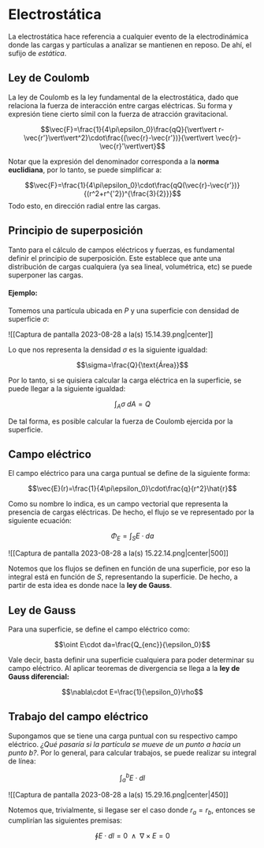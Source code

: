 
# Electrostática 

La electrostática hace referencia a cualquier evento de la electrodinámica donde las cargas y partículas a analizar se mantienen en reposo. De ahí, el sufijo de *estática*. 

## Ley de Coulomb 

La ley de Coulomb es la ley fundamental de la electrostática, dado que relaciona la fuerza de interacción entre cargas eléctricas. Su forma y expresión tiene cierto símil con la fuerza de atracción gravitacional. 

$$\vec{F}=\frac{1}{4\pi\epsilon_0}\frac{qQ}{\vert\vert r-\vec{r'}\vert\vert^2}\cdot\frac{(\vec{r}-\vec{r'})}{\vert\vert \vec{r}-\vec{r}'\vert\vert}$$

Notar que la expresión del denominador corresponda a la **norma euclidiana**, por lo tanto, se puede simplificar a: 

$$\vec{F}=\frac{1}{4\pi\epsilon_0}\cdot\frac{qQ(\vec{r}-\vec{r'})}{(r^2+r^{'2})^{\frac{3}{2}}}$$ 
Todo esto, en dirección radial entre las cargas. 

## Principio de superposición 

Tanto para el cálculo de campos eléctricos y fuerzas, es fundamental definir el principio de superposición. Este establece que ante una distribución de cargas cualquiera (ya sea lineal, volumétrica, etc) se puede superponer las cargas.

#### Ejemplo: 

Tomemos una partícula ubicada en $P$ y una superficie con densidad de superficie $\sigma$:

![[Captura de pantalla 2023-08-28 a la(s) 15.14.39.png|center]]

Lo que nos representa la densidad $\sigma$ es la siguiente igualdad: 

$$\sigma=\frac{Q}{\text{Área}}$$

Por lo tanto, si se quisiera calcular la carga eléctrica en la superficie, se puede llegar a la siguiente igualdad: 

$$\int_A\sigma\;dA=Q$$

De tal forma, es posible calcular la fuerza de Coulomb ejercida por la superficie. 

## Campo eléctrico 

El campo eléctrico para una carga puntual se define de la siguiente forma: 

$$\vec{E}(r)=\frac{1}{4\pi\epsilon_0}\cdot\frac{q}{r^2}\hat{r}$$

Como su nombre lo indica, es un campo vectorial que representa la presencia de cargas eléctricas. De hecho, el flujo se ve representado por la siguiente ecuación: 

$$\Phi_E=\int^{}_{S}E\cdot da$$

![[Captura de pantalla 2023-08-28 a la(s) 15.22.14.png|center|500]]


Notemos que los flujos se definen en función de una superficie, por eso la integral está en función de $S$, representando la superficie. De hecho, a partir de esta idea es donde nace la **ley de Gauss**. 

## Ley de Gauss 

Para una superficie, se define el campo eléctrico como: 

$$\oint E\cdot da=\frac{Q_{enc}}{\epsilon_0}$$

Vale decir, basta definir una superficie cualquiera para poder determinar su campo eléctrico. Al aplicar teoremas de divergencia se llega a la **ley de Gauss diferencial:**

$$\nabla\cdot E=\frac{1}{\epsilon_0}\rho$$


## Trabajo del campo eléctrico 

Supongamos que se tiene una carga puntual con su respectivo campo eléctrico. *¿Qué pasaría si la partícula se mueve de un punto $a$ hacia un punto $b$?*. Por lo general, para calcular trabajos, se puede realizar su integral de línea: 

$$\int^{b}_{a}E\cdot dl$$

![[Captura de pantalla 2023-08-28 a la(s) 15.29.16.png|center|450]]


Notemos que, trivialmente, si llegase ser el caso donde $r_a=r_b$, entonces se cumplirían las siguientes premisas: 

$$\oint E\cdot dl=0\;\;\land\;\;\nabla\times E=0$$

